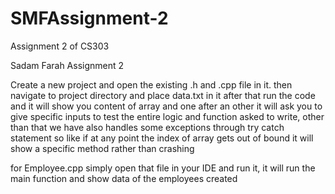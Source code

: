 # SMFAssignment-2
Assignment 2 of CS303


Sadam Farah
Assignment 2

Create a new project and open the existing .h and .cpp file in it. then navigate to project directory and place data.txt in it
after that run the code and it will show you content of array and one after an other it will ask you to give specific inputs to
test the entire logic and function asked to write, other than that we have also handles some exceptions through try catch statement
so like if at any point the index of array gets out of bound it will show a specific method rather than crashing

for Employee.cpp simply open that file in your IDE and run it, it will run the main function and show data of the employees created
